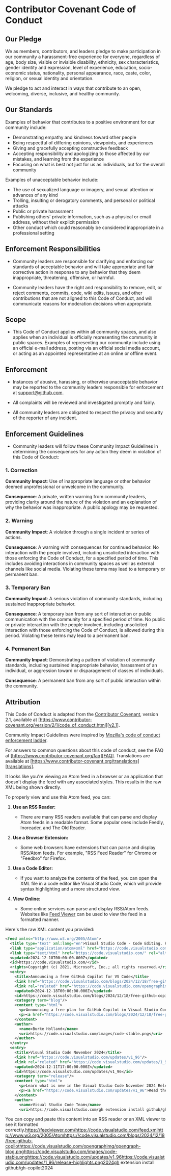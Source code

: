 # Contributor Covenant Code of Conduct

## Our Pledge

We as members, contributors, and leaders pledge to make participation in our
community a harassment-free experience for everyone, regardless of age, body
size, visible or invisible disability, ethnicity, sex characteristics, gender
identity and expression, level of experience, education, socio-economic status,
nationality, personal appearance, race, caste, color, religion, or sexual
identity and orientation.

We pledge to act and interact in ways that contribute to an open, welcoming,
diverse, inclusive, and healthy community.

## Our Standards

Examples of behavior that contributes to a positive environment for our
community include:

* Demonstrating empathy and kindness toward other people
* Being respectful of differing opinions, viewpoints, and experiences
* Giving and gracefully accepting constructive feedback
* Accepting responsibility and apologizing to those affected by our mistakes,
  and learning from the experience
* Focusing on what is best not just for us as individuals, but for the overall
  community

Examples of unacceptable behavior include:

* The use of sexualized language or imagery, and sexual attention or advances of
  any kind
* Trolling, insulting or derogatory comments, and personal or political attacks
* Public or private harassment
* Publishing others' private information, such as a physical or email address,
  without their explicit permission
* Other conduct which could reasonably be considered inappropriate in a
  professional setting

## Enforcement Responsibilities

* Community leaders are responsible for clarifying and enforcing our standards of
  acceptable behavior and will take appropriate and fair corrective action in
  response to any behavior that they deem inappropriate, threatening, offensive,
  or harmful.

* Community leaders have the right and responsibility to remove, edit, or reject
  comments, commits, code, wiki edits, issues, and other contributions that are
  not aligned to this Code of Conduct, and will communicate reasons for moderation
  decisions when appropriate.

## Scope

* This Code of Conduct applies within all community spaces, and also applies when
  an individual is officially representing the community in public spaces.
  Examples of representing our community include using an official e-mail address,
  posting via an official social media account, or acting as an appointed
  representative at an online or offline event.

## Enforcement

* Instances of abusive, harassing, or otherwise unacceptable behavior may be
  reported to the community leaders responsible for enforcement at
  support@github.com.
 
* All complaints will be reviewed and investigated promptly and fairly.

* All community leaders are obligated to respect the privacy and security of the
  reporter of any incident.

## Enforcement Guidelines

* Community leaders will follow these Community Impact Guidelines in determining
  the consequences for any action they deem in violation of this Code of Conduct:

### 1. Correction

**Community Impact**: Use of inappropriate language or other behavior deemed
unprofessional or unwelcome in the community.

**Consequence**: A private, written warning from community leaders, providing
clarity around the nature of the violation and an explanation of why the
behavior was inappropriate. A public apology may be requested.

### 2. Warning

**Community Impact**: A violation through a single incident or series of
actions.

**Consequence**: A warning with consequences for continued behavior. No
interaction with the people involved, including unsolicited interaction with
those enforcing the Code of Conduct, for a specified period of time. This
includes avoiding interactions in community spaces as well as external channels
like social media. Violating these terms may lead to a temporary or permanent
ban.

### 3. Temporary Ban

**Community Impact**: A serious violation of community standards, including
sustained inappropriate behavior.

**Consequence**: A temporary ban from any sort of interaction or public
communication with the community for a specified period of time. No public or
private interaction with the people involved, including unsolicited interaction
with those enforcing the Code of Conduct, is allowed during this period.
Violating these terms may lead to a permanent ban.

### 4. Permanent Ban

**Community Impact**: Demonstrating a pattern of violation of community
standards, including sustained inappropriate behavior, harassment of an
individual, or aggression toward or disparagement of classes of individuals.

**Consequence**: A permanent ban from any sort of public interaction within the
community.

## Attribution

This Code of Conduct is adapted from the [Contributor Covenant][homepage],
version 2.1, available at
[https://www.contributor-covenant.org/version/2/1/code_of_conduct.html][v2.1].

Community Impact Guidelines were inspired by
[Mozilla's code of conduct enforcement ladder][Mozilla CoC].

For answers to common questions about this code of conduct, see the FAQ at
[https://www.contributor-covenant.org/faq][FAQ]. Translations are available at
[https://www.contributor-covenant.org/translations][translations].

[homepage]: https://www.contributor-covenant.org
[v2.1]: https://www.contributor-covenant.org/version/2/1/code_of_conduct.html
[Mozilla CoC]: https://github.com/mozilla/diversity
[FAQ]: https://www.contributor-covenant.org/faq
[translations]: https://www.contributor-covenant.org/translations
It looks like you're viewing an Atom feed in a browser or an application that doesn't display the feed with any associated styles. This results in the raw XML being shown directly. 

To properly view and use this Atom feed, you can:

1. **Use an RSS Reader:**
   - There are many RSS readers available that can parse and display Atom feeds in a readable format. Some popular ones include Feedly, Inoreader, and The Old Reader.

2. **Use a Browser Extension:**
   - Some web browsers have extensions that can parse and display RSS/Atom feeds. For example, "RSS Feed Reader" for Chrome or "Feedbro" for Firefox.

3. **Use a Code Editor:**
   - If you want to analyze the contents of the feed, you can open the XML file in a code editor like Visual Studio Code, which will provide syntax highlighting and a more structured view.

4. **View Online:**
   - Some online services can parse and display RSS/Atom feeds. Websites like [Feed Viewer](https://feedviewer.com/) can be used to view the feed in a formatted manner.

Here's the raw XML content you provided:

```xml
<feed xmlns="http://www.w3.org/2005/Atom">
  <title type="text" xml:lang="en">Visual Studio Code - Code Editing. Redefined.</title>
  <link type="application/atom+xml" href="https://code.visualstudio.com/feed.xml" rel="self"/>
  <link type="text/html" href="https://code.visualstudio.com/" rel="alternate"/>
  <updated>2024-12-18T00:00:00.000Z</updated>
  <id>https://code.visualstudio.com/</id>
  <rights>Copyright (c) 2021, Microsoft, Inc.; all rights reserved.</rights>
  <entry>
    <title>Announcing a free GitHub Copilot for VS Code</title>
    <link href="https://code.visualstudio.com/blogs/2024/12/18/free-github-copilot"/>
    <link rel="related" href="https://code.visualstudio.com/opengraphimg/opengraph-blog.png"/>
    <updated>2024-12-18T00:00:00.000Z</updated>
    <id>https://code.visualstudio.com/blogs/2024/12/18/free-github-copilot</id>
    <category term="blog"/>
    <content type="html">
      <p>Announcing a free plan for GitHub Copilot in Visual Studio Code.</p>
      <p><a href="https://code.visualstudio.com/blogs/2024/12/18/free-github-copilot">Read the full article</a></p>
    </content>
    <author>
      <name>Burke Holland</name>
      <uri>https://code.visualstudio.com/images/code-stable.png</uri>
    </author>
  </entry>
  <entry>
    <title>Visual Studio Code November 2024</title>
    <link href="https://code.visualstudio.com/updates/v1_96"/>
    <link rel="related" href="https://code.visualstudio.com/updates/1_96/release-highlights.png"/>
    <updated>2024-12-11T17:00:00.000Z</updated>
    <id>https://code.visualstudio.com/updates/v1_96</id>
    <category term="release"/>
    <content type="html">
      <p>Learn what is new in the Visual Studio Code November 2024 Release (1.96)</p>
      <p><a href="https://code.visualstudio.com/updates/v1_96">Read the full article</a></p>
    </content>
    <author>
      <name>Visual Studio Code Team</name>
      <uri>https://code.visualstudio.com/gh extension install github/gh-copilotgh auth loginsrc/alpinemain
```

You can copy and paste this content into an RSS reader or an XML viewer to see it formatted correctly.https://feedviewer.com/https://code.visualstudio.com/feed.xmlhttp://www.w3.org/2005/Atomhttps://code.visualstudio.com/blogs/2024/12/18/free-github-copilothttps://code.visualstudio.com/opengraphimg/opengraph-blog.pnghttps://code.visualstudio.com/images/code-stable.pnghttps://code.visualstudio.com/updates/v1_96https://code.visualstudio.com/updates/1_96/release-highlights.png2024gh extension install github/gh-copilot2024

